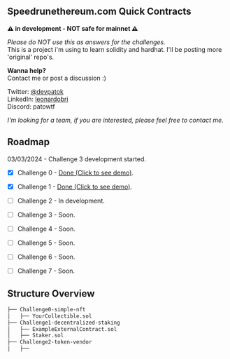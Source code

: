 ## **Speedrunethereum.com Quick Contracts**
**⚠️ in development - NOT safe for mainnet ⚠️**

*Please do NOT use this as answers for the challenges.*  
This is a project i'm using to learn solidity and hardhat.
I'll be posting more 'original' repo's. 

**Wanna help?**  
Contact me or post a discussion :)  

Twitter: [@devpatok](https://twitter.com/devpatok)  
LinkedIn: [leonardobri](https://www.linkedin.com/in/leonardobri/)  
Discord: patowtf  

*I'm looking for a team, if you are interested, please feel free to contact me.*
## Roadmap
03/03/2024 - Challenge 3 development started.

- [x] Challenge 0 - [Done (Click to see demo)](https://simplenft-eth-challenge.vercel.app/).
- [x] Challenge 1 - [Done (Click to see demo)](https://staking-challenge2-etherspeedrun.vercel.app/).
- [ ] Challenge 2 - In development.
- [ ] Challenge 3 - Soon.
- [ ] Challenge 4 - Soon.
- [ ] Challenge 5 - Soon.
- [ ] Challenge 6 - Soon.
- [ ] Challenge 7 - Soon.



## Structure Overview
```bash
├── Challenge0-simple-nft
│   ├── YourCollectible.sol
├── Challenge1-decentralized-staking
│   ├── ExampleExternalContract.sol
│   ├── Staker.sol
├── Challenge2-token-vendor
│   ├── 
```


